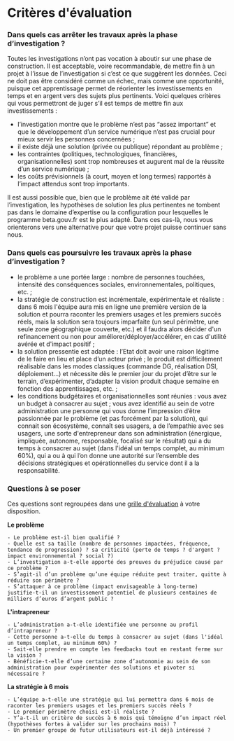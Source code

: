 # Critères d'évaluation

### Dans quels cas arrêter les travaux après la phase d’investigation ?

Toutes les investigations n’ont pas vocation à aboutir sur une phase de construction. Il est acceptable, voire recommandable, de mettre fin à un projet à l’issue de l’investigation si c’est ce que suggèrent les données. Ceci ne doit pas être considéré comme un échec, mais comme une opportunité, puisque cet apprentissage permet de réorienter les investissements en temps et en argent vers des sujets plus pertinents. Voici quelques critères qui vous permettront de juger s’il est temps de mettre fin aux investissements : 

* l’investigation montre que le problème n’est pas “assez important” et que le développement d’un service numérique n’est pas crucial pour mieux servir les personnes concernées ; 
* il existe déjà une solution \(privée ou publique\) répondant au problème ;
* les contraintes \(politiques, technologiques, financières, organisationnelles\) sont trop nombreuses et augurent mal de la réussite d’un service numérique ;
* les coûts prévisionnels \(à court, moyen et long termes\) rapportés à l’impact attendus sont trop importants.

Il est aussi possible que, bien que le problème ait été validé par l’investigation, les hypothèses de solution les plus pertinentes ne tombent pas dans le domaine d’expertise ou la configuration pour lesquelles le programme beta.gouv.fr est le plus adapté. Dans ces cas-là, nous vous orienterons vers une alternative pour que votre projet puisse continuer sans nous.

### Dans quels cas poursuivre les travaux après la phase d’investigation ?

* le problème a une portée large : nombre de personnes touchées, intensité des conséquences sociales, environnementales, politiques, etc. ;
* la stratégie de construction est incrémentale, expérimentale et réaliste : dans 6 mois l'équipe aura mis en ligne une première version de la solution et pourra raconter les premiers usages et les premiers succès réels, mais la solution sera toujours imparfaite \(un seul périmètre, une seule zone géographique couverte, etc.\) et il faudra alors décider d'un refinancement ou non pour améliorer/déployer/accélérer, en cas d'utilité avérée et d'impact positif ;
* la solution pressentie est adaptée : l’Etat doit avoir une raison légitime de le faire en lieu et place d’un acteur privé ; le produit est difficilement réalisable dans les modes classiques \(commande DG, réalisation DSI, déploiement…\) et nécessite dès le premier jour du projet d’être sur le terrain, d’expérimenter, d’adapter la vision produit chaque semaine en fonction des apprentissages, etc. ; 
* les conditions budgétaires et organisationnelles sont réunies : vous avez un budget à consacrer au sujet ; vous avez identifié au sein de votre administration une personne qui vous donne l’impression d’être passionnée par le problème \(et pas forcément par la solution\), qui connait son écosystème, connaît ses usagers, a de l’empathie avec ses usagers, une sorte d'entrepreneur dans son administration \(énergique, impliquée, autonome, responsable, focalisé sur le résultat\) qui a du temps à consacrer au sujet \(dans l'idéal un temps complet, au minimum 60%\), qui a ou à qui l’on donne une autorité sur l’ensemble des décisions stratégiques et opérationnelles du service dont il a la responsabilité.

### Questions à se poser

Ces questions sont regroupées dans une [grille d'évaluation](https://beta.gouv.fr/content/docs/grille_lancement.pdf) à votre disposition. 

**Le problème**

```text
- Le problème est-il bien qualifié ? 
- Quelle est sa taille (nombre de personnes impactées, fréquence, tendance de progression) ? sa criticité (perte de temps ? d'argent ? impact environnemental ? social ?) 
- L’investigation a-t-elle apporté des preuves du préjudice causé par ce problème ? 
- S’agit-il d’un problème qu’une équipe réduite peut traiter, quitte à réduire son périmètre ? 
- S’attaquer à ce problème (impact envisageable à long-terme) justifie-t-il un investissement potentiel de plusieurs centaines de milliers d’euros d’argent public ?
```

**L'intrapreneur**

```text
- L’administration a-t-elle identifiée une personne au profil d’intrapreneur ? 
- Cette personne a-t-elle du temps à consacrer au sujet (dans l'idéal un temps complet, au minimum 60%) ? 
- Sait-elle prendre en compte les feedbacks tout en restant ferme sur la vision ? 
- Bénéficie-t-elle d’une certaine zone d’autonomie au sein de son administration pour expérimenter des solutions et pivoter si nécessaire ?
```

**La stratégie à 6 mois**

```text
- L’équipe a-t-elle une stratégie qui lui permettra dans 6 mois de raconter les premiers usages et les premiers succès réels ? 
- Le premier périmètre choisi est-il réaliste ? 
- Y’a-t-il un critère de succès à 6 mois qui témoigne d’un impact réel (hypothèses fortes à valider sur les prochains mois) ? 
- Un premier groupe de futur utilisateurs est-il déjà intéressé ?
```

